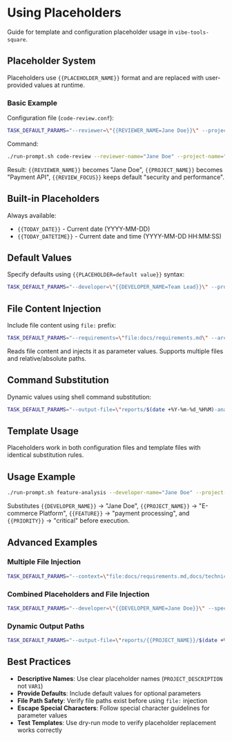 # Using Placeholders

Guide for template and configuration placeholder usage in `vibe-tools-square`.

## Placeholder System

Placeholders use `{{PLACEHOLDER_NAME}}` format and are replaced with user-provided values at runtime.

### Basic Example

Configuration file (`code-review.conf`):
```bash
TASK_DEFAULT_PARAMS="--reviewer=\"{{REVIEWER_NAME=Jane Doe}}\" --project=\"{{PROJECT_NAME=Current Project}}\" --focus=\"{{REVIEW_FOCUS=security and performance}}\""
```

Command:
```bash
./run-prompt.sh code-review --reviewer-name="Jane Doe" --project-name="Payment API"
```

Result: `{{REVIEWER_NAME}}` becomes "Jane Doe", `{{PROJECT_NAME}}` becomes "Payment API", `{{REVIEW_FOCUS}}` keeps default "security and performance".

## Built-in Placeholders

Always available:
- `{{TODAY_DATE}}` - Current date (YYYY-MM-DD)
- `{{TODAY_DATETIME}}` - Current date and time (YYYY-MM-DD HH:MM:SS)

## Default Values

Specify defaults using `{{PLACEHOLDER=default value}}` syntax:

```bash
TASK_DEFAULT_PARAMS="--developer=\"{{DEVELOPER_NAME=Team Lead}}\" --project=\"{{PROJECT_NAME=Main Application}}\" --priority=\"{{PRIORITY=medium}}\" --deadline=\"{{DEADLINE=end of sprint}}\""
```

## File Content Injection

Include file content using `file:` prefix:

```bash
TASK_DEFAULT_PARAMS="--requirements=\"file:docs/requirements.md\" --architecture=\"file:docs/architecture.md\" --current-status=\"file:CHANGELOG.md\""
```

Reads file content and injects it as parameter values. Supports multiple files and relative/absolute paths.

## Command Substitution

Dynamic values using shell command substitution:

```bash
TASK_DEFAULT_PARAMS="--output-file=\"reports/$(date +%Y-%m-%d_%H%M)-analysis.md\" --build-number=\"$(git rev-parse --short HEAD)\" --branch=\"$(git branch --show-current)\""
```

## Template Usage

Placeholders work in both configuration files and template files with identical substitution rules.

## Usage Example

```bash
./run-prompt.sh feature-analysis --developer-name="Jane Doe" --project-name="E-commerce Platform" --feature="payment processing" --priority="critical"
```

Substitutes `{{DEVELOPER_NAME}}` → "Jane Doe", `{{PROJECT_NAME}}` → "E-commerce Platform", `{{FEATURE}}` → "payment processing", and `{{PRIORITY}}` → "critical" before execution.

## Advanced Examples

### Multiple File Injection
```bash
TASK_DEFAULT_PARAMS="--context=\"file:docs/requirements.md,docs/technical-specs.md,CHANGELOG.md\""
```

### Combined Placeholders and File Injection
```bash
TASK_DEFAULT_PARAMS="--developer=\"{{DEVELOPER_NAME=Jane Doe}}\" --specs=\"file:{{SPEC_FILE=docs/specs.md}}\" --deadline=\"{{DEADLINE=end of sprint}}\""
```

### Dynamic Output Paths
```bash
TASK_DEFAULT_PARAMS="--output-file=\"reports/{{PROJECT_NAME}}/$(date +%Y-%m-%d_%H%M)-analysis.md\""
```

## Best Practices

- **Descriptive Names**: Use clear placeholder names (`PROJECT_DESCRIPTION` not `VAR1`)
- **Provide Defaults**: Include default values for optional parameters
- **File Path Safety**: Verify file paths exist before using `file:` injection
- **Escape Special Characters**: Follow special character guidelines for parameter values
- **Test Templates**: Use dry-run mode to verify placeholder replacement works correctly
